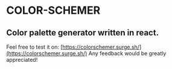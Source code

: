 
# COLOR-SCHEMER
## Color palette generator written in react.

Feel free to test it on: [https://colorschemer.surge.sh/](https://colorschemer.surge.sh/) 
Any feedback would be greatly appreciated! 
